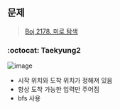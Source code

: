 ## 문제
> [Boj 2178. 미로 탐색](https://www.acmicpc.net/problem/2178)

### :octocat: Taekyung2
![image](https://user-images.githubusercontent.com/37056992/96330429-06c76d00-1090-11eb-9d34-f5739dbee231.png)

- 시작 위치와 도착 위치가 정해져 있음
- 항상 도착 가능한 입력만 주어짐
- bfs 사용
